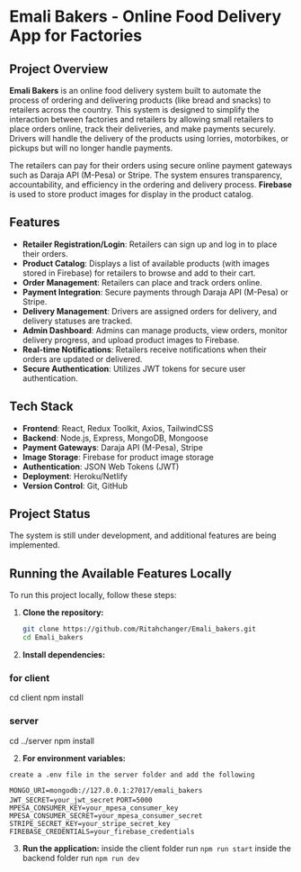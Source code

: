# Emali Bakers - Online Food Delivery App for Factories

## Project Overview

**Emali Bakers** is an online food delivery system built to automate the process of ordering and delivering products (like bread and snacks) to retailers across the country. This system is designed to simplify the interaction between factories and retailers by allowing small retailers to place orders online, track their deliveries, and make payments securely. Drivers will handle the delivery of the products using lorries, motorbikes, or pickups but will no longer handle payments.

The retailers can pay for their orders using secure online payment gateways such as Daraja API (M-Pesa) or Stripe. The system ensures transparency, accountability, and efficiency in the ordering and delivery process. **Firebase** is used to store product images for display in the product catalog.

## Features

- **Retailer Registration/Login**: Retailers can sign up and log in to place their orders.
- **Product Catalog**: Displays a list of available products (with images stored in Firebase) for retailers to browse and add to their cart.
- **Order Management**: Retailers can place and track orders online.
- **Payment Integration**: Secure payments through Daraja API (M-Pesa) or Stripe.
- **Delivery Management**: Drivers are assigned orders for delivery, and delivery statuses are tracked.
- **Admin Dashboard**: Admins can manage products, view orders, monitor delivery progress, and upload product images to Firebase.
- **Real-time Notifications**: Retailers receive notifications when their orders are updated or delivered.
- **Secure Authentication**: Utilizes JWT tokens for secure user authentication.

## Tech Stack

- **Frontend**: React, Redux Toolkit, Axios, TailwindCSS
- **Backend**: Node.js, Express, MongoDB, Mongoose
- **Payment Gateways**: Daraja API (M-Pesa), Stripe
- **Image Storage**: Firebase for product image storage
- **Authentication**: JSON Web Tokens (JWT)
- **Deployment**: Heroku/Netlify
- **Version Control**: Git, GitHub

## Project Status

The system is still under development, and additional features are being implemented.

## Running the Available Features Locally

To run this project locally, follow these steps:

1. **Clone the repository:**

   ```bash
   git clone https://github.com/Ritahchanger/Emali_bakers.git
   cd Emali_bakers

2. **Install dependencies:**

### for client
cd client
npm install

### server
cd ../server
npm install

2. **For environment variables:**

`create a .env file in the server folder and add the following `

`MONGO_URI=mongodb://127.0.0.1:27017/emali_bakers`
`JWT_SECRET=your_jwt_secret`
`PORT=5000`
`MPESA_CONSUMER_KEY=your_mpesa_consumer_key`
`MPESA_CONSUMER_SECRET=your_mpesa_consumer_secret`
`STRIPE_SECRET_KEY=your_stripe_secret_key`
`FIREBASE_CREDENTIALS=your_firebase_credentials`

3. **Run the application:**
inside the client folder run `npm run start`
inside the backend folder run `npm run dev`
